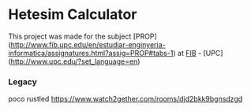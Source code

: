 # Hetesim Calculator

This project was made for the subject [PROP] (http://www.fib.upc.edu/en/estudiar-enginyeria-informatica/assignatures.html?assig=PROP#tabs-1) at [FIB](http://www.fib.upc.edu/en.html) - [UPC] (http://www.upc.edu/?set_language=en)

### Legacy
poco rustled https://www.watch2gether.com/rooms/djd2bkk9bgnsdzgd
